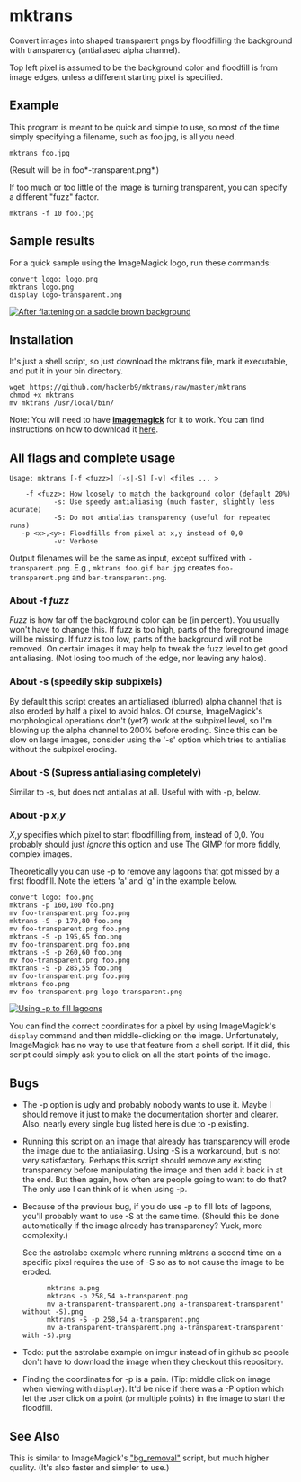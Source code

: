 # mktrans

Convert images into shaped transparent pngs by floodfilling the
background with transparency (antialiased alpha channel).

Top left pixel is assumed to be the background color and floodfill
is from image edges, unless a different starting pixel is specified.

## Example

This program is meant to be quick and simple to use, so most of the
time simply specifying a filename, such as foo.jpg, is all you need.

    mktrans foo.jpg

(Result will be in foo*-transparent.png*.)

If too much or too little of the image is turning transparent, you can
specify a different "fuzz" factor.

    mktrans -f 10 foo.jpg

## Sample results

For a quick sample using the ImageMagick logo, run these commands:

    convert logo: logo.png
    mktrans logo.png
    display logo-transparent.png

[![After flattening on a saddle brown background](https://i.imgur.com/Exrm0tD.png)](https://i.imgur.com/PReCAca.png)

## Installation

It's just a shell script, so just download the mktrans file, mark it executable, and put it in your bin directory.

    wget https://github.com/hackerb9/mktrans/raw/master/mktrans
    chmod +x mktrans
    mv mktrans /usr/local/bin/

Note: You will need to have [**imagemagick**](https://imagemagick.org/index.php) for it to work. You can find instructions on how to download it [here](https://imagemagick.org/script/download.php).

## All flags and complete usage

    Usage: mktrans [-f <fuzz>] [-s|-S] [-v] <files ... >

        -f <fuzz>: How loosely to match the background color (default 20%)
               -s: Use speedy antialiasing (much faster, slightly less acurate) 
               -S: Do not antialias transparency (useful for repeated runs)
       -p <x>,<y>: Floodfills from pixel at x,y instead of 0,0
               -v: Verbose

Output filenames will be the same as input, except suffixed with
`-transparent.png`. E.g., `mktrans foo.gif bar.jpg` creates
`foo-transparent.png` and `bar-transparent.png`.

### About -f *fuzz*

*Fuzz* is how far off the background color can be (in percent). You
usually won't have to change this. If fuzz is too high, parts of the
foreground image will be missing. If fuzz is too low, parts of the
background will not be removed. On certain images it may help to tweak
the fuzz level to get good antialiasing. (Not losing too much of the
edge, nor leaving any halos).

### About -s (speedily skip subpixels)

By default this script creates an antialiased (blurred) alpha channel
that is also eroded by half a pixel to avoid halos. Of course,
ImageMagick's morphological operations don't (yet?) work at the
subpixel level, so I'm blowing up the alpha channel to 200% before
eroding. Since this can be slow on large images, consider using the
'-s' option which tries to antialias without the subpixel eroding.

### About -S (Supress antialiasing completely)

Similar to -s, but does not antialias at all. Useful with with -p, below.

### About -p *x*,*y*

*X*,*y* specifies which pixel to start floodfilling from, instead of 0,0.
You probably should just _ignore_ this option and use The GIMP for
more fiddly, complex images.

Theoretically you can use -p to remove any lagoons that got missed by
a first floodfill. Note the letters 'a' and 'g' in the example below.

    convert logo: foo.png
    mktrans -p 160,100 foo.png
    mv foo-transparent.png foo.png
    mktrans -S -p 170,80 foo.png
    mv foo-transparent.png foo.png
    mktrans -S -p 195,65 foo.png
    mv foo-transparent.png foo.png
    mktrans -S -p 260,60 foo.png
    mv foo-transparent.png foo.png
    mktrans -S -p 285,55 foo.png
    mv foo-transparent.png foo.png
    mktrans foo.png
    mv foo-transparent.png logo-transparent.png
    
[![Using -p to fill lagoons](https://i.imgur.com/Hxl1a1A.png)](https://i.imgur.com/CmbUnHk.png)

You can find the correct coordinates for a pixel by using
ImageMagick's `display` command and then middle-clicking on the image.
Unfortunately, ImageMagick has no way to use that feature from a shell
script. If it did, this script could simply ask you to click on all
the start points of the image.

## Bugs

* The -p option is ugly and probably nobody wants to use it. Maybe I
  should remove it just to make the documentation shorter and clearer.
  Also, nearly every single bug listed here is due to -p existing.

* Running this script on an image that already has transparency will
  erode the image due to the antialiasing. Using -S is a workaround,
  but is not very satisfactory. Perhaps this script should remove any
  existing transparency before manipulating the image and then add it
  back in at the end. But then again, how often are people going to
  want to do that? The only use I can think of is when using -p.

* Because of the previous bug, if you do use -p to fill lots of
  lagoons, you'll probably want to use -S at the same time.
  (Should this be done automatically if the image already has
  transparency? Yuck, more complexity.)

  See the astrolabe example where running mktrans a second time on a
    specific pixel requires the use of -S so as to not cause the image
    to be eroded.
    
            mktrans a.png
            mktrans -p 258,54 a-transparent.png
            mv a-transparent-transparent.png a-transparent-transparent' without -S).png
            mktrans -S -p 258,54 a-transparent.png
            mv a-transparent-transparent.png a-transparent-transparent' with -S).png

* Todo: put the astrolabe example on imgur instead of in github so
  people don't have to download the image when they checkout this
  repository.

* Finding the coordinates for -p is a pain. (Tip: middle click on
  image when viewing with `display`). It'd be nice if there was a -P
  option which let the user click on a point (or multiple points) in
  the image to start the floodfill.

## See Also

This is similar to ImageMagick's
["bg_removal"](https://www.imagemagick.org/Usage/scripts/bg_removal)
script, but much higher quality. (It's also faster and simpler to use.) 


